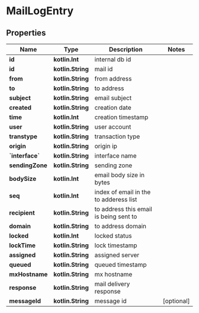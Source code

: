 
# MailLogEntry

## Properties
| Name | Type | Description | Notes |
| ------------ | ------------- | ------------- | ------------- |
| **id** | **kotlin.Int** | internal db id |  |
| **id** | **kotlin.String** | mail id |  |
| **from** | **kotlin.String** | from address |  |
| **to** | **kotlin.String** | to address |  |
| **subject** | **kotlin.String** | email subject |  |
| **created** | **kotlin.String** | creation date |  |
| **time** | **kotlin.Int** | creation timestamp |  |
| **user** | **kotlin.String** | user account |  |
| **transtype** | **kotlin.String** | transaction type |  |
| **origin** | **kotlin.String** | origin ip |  |
| **&#x60;interface&#x60;** | **kotlin.String** | interface name |  |
| **sendingZone** | **kotlin.String** | sending zone |  |
| **bodySize** | **kotlin.Int** | email body size in bytes |  |
| **seq** | **kotlin.Int** | index of email in the to adderess list |  |
| **recipient** | **kotlin.String** | to address this email is being sent to |  |
| **domain** | **kotlin.String** | to address domain |  |
| **locked** | **kotlin.Int** | locked status |  |
| **lockTime** | **kotlin.String** | lock timestamp |  |
| **assigned** | **kotlin.String** | assigned server |  |
| **queued** | **kotlin.String** | queued timestamp |  |
| **mxHostname** | **kotlin.String** | mx hostname |  |
| **response** | **kotlin.String** | mail delivery response |  |
| **messageId** | **kotlin.String** | message id |  [optional] |




